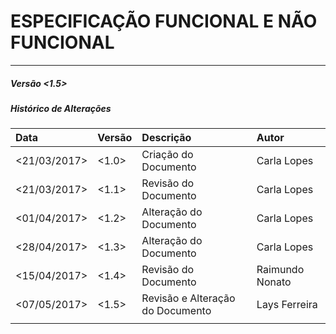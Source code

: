 # ESPECIFICAÇÃO FUNCIONAL E NÃO FUNCIONAL

---

##### Versão &lt;1.5&gt;

##### **Histórico de Alterações**

| Data | Versão | Descrição | Autor |
| :--- | :--- | :--- | :--- |
| &lt;21/03/2017&gt; | &lt;1.0&gt; | Criação do Documento | Carla Lopes |
| &lt;21/03/2017&gt; | &lt;1.1&gt; | Revisão do Documento | Carla Lopes |
| &lt;01/04/2017&gt; | &lt;1.2&gt; | Alteração do Documento | Carla Lopes |
| &lt;28/04/2017&gt; | &lt;1.3&gt; | Alteração do Documento | Carla Lopes |
| &lt;15/04/2017&gt; | &lt;1.4&gt; | Revisão do Documento | Raimundo Nonato |
| &lt;07/05/2017&gt; | &lt;1.5&gt; | Revisão e Alteração do Documento | Lays Ferreira |
|  |  |  |  |




